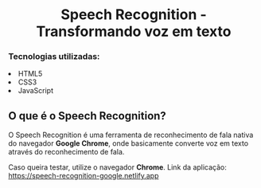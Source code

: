<h1 align="center">Speech Recognition - Transformando voz em texto</h1>
<h3>Tecnologias utilizadas:</h3>
<li>HTML5</li>
<li>CSS3</li>
<li>JavaScript</li>
<h2>O que é o Speech Recognition?</h2>
<p>O Speech Recognition é uma ferramenta de reconhecimento de fala nativa do navegador <strong>Google Chrome</strong>, onde basicamente converte voz em texto através do reconhecimento de fala.</p>

Caso queira testar, utilize o navegador <strong>Chrome</strong>. Link da aplicação: https://speech-recognition-google.netlify.app
